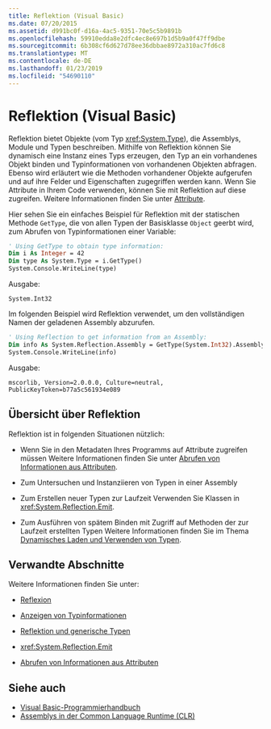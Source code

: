 ```yaml
---
title: Reflektion (Visual Basic)
ms.date: 07/20/2015
ms.assetid: d991bc0f-d16a-4ac5-9351-70e5c5b9891b
ms.openlocfilehash: 59910edda8e2dfc4ec8e697b1d5b9a0f47ff9dbe
ms.sourcegitcommit: 6b308cf6d627d78ee36dbbae8972a310ac7fd6c8
ms.translationtype: MT
ms.contentlocale: de-DE
ms.lasthandoff: 01/23/2019
ms.locfileid: "54690110"
---
```

# <a name="reflection-visual-basic"></a>Reflektion (Visual Basic)
Reflektion bietet Objekte (vom Typ <xref:System.Type>), die Assemblys, Module und Typen beschreiben. Mithilfe von Reflektion können Sie dynamisch eine Instanz eines Typs erzeugen, den Typ an ein vorhandenes Objekt binden und Typinformationen von vorhandenen Objekten abfragen. Ebenso wird erläutert wie die Methoden vorhandener Objekte aufgerufen und auf ihre Felder und Eigenschaften zugegriffen werden kann. Wenn Sie Attribute in Ihrem Code verwenden, können Sie mit Reflektion auf diese zugreifen. Weitere Informationen finden Sie unter [Attribute](../../../standard/attributes/index.md).  
  
 Hier sehen Sie ein einfaches Beispiel für Reflektion mit der statischen Methode `GetType`, die von allen Typen der Basisklasse `Object` geerbt wird, zum Abrufen von Typinformationen einer Variable:  
  
```vb  
' Using GetType to obtain type information:  
Dim i As Integer = 42  
Dim type As System.Type = i.GetType()  
System.Console.WriteLine(type)  
```  
  
 Ausgabe:  
  
 `System.Int32`  
  
 Im folgenden Beispiel wird Reflektion verwendet, um den vollständigen Namen der geladenen Assembly abzurufen.  
  
```vb  
' Using Reflection to get information from an Assembly:  
Dim info As System.Reflection.Assembly = GetType(System.Int32).Assembly  
System.Console.WriteLine(info)  
```  
  
 Ausgabe:  
  
 `mscorlib, Version=2.0.0.0, Culture=neutral, PublicKeyToken=b77a5c561934e089`  
  
## <a name="reflection-overview"></a>Übersicht über Reflektion  
 Reflektion ist in folgenden Situationen nützlich:  
  
-   Wenn Sie in den Metadaten Ihres Programms auf Attribute zugreifen müssen Weitere Informationen finden Sie unter [Abrufen von Informationen aus Attributen](../../../standard/attributes/retrieving-information-stored-in-attributes.md).  
  
-   Zum Untersuchen und Instanziieren von Typen in einer Assembly  
  
-   Zum Erstellen neuer Typen zur Laufzeit Verwenden Sie Klassen in <xref:System.Reflection.Emit>.  
  
-   Zum Ausführen von spätem Binden mit Zugriff auf Methoden der zur Laufzeit erstellten Typen Weitere Informationen finden Sie im Thema [Dynamisches Laden und Verwenden von Typen](../../../framework/reflection-and-codedom/dynamically-loading-and-using-types.md).  
  
## <a name="related-sections"></a>Verwandte Abschnitte  
 Weitere Informationen finden Sie unter:   
  
-   [Reflexion](../../../framework/reflection-and-codedom/reflection.md)  
  
-   [Anzeigen von Typinformationen](../../../framework/reflection-and-codedom/viewing-type-information.md)  
  
-   [Reflektion und generische Typen](../../../framework/reflection-and-codedom/reflection-and-generic-types.md)  
  
-   <xref:System.Reflection.Emit>  
  
-   [Abrufen von Informationen aus Attributen](../../../standard/attributes/retrieving-information-stored-in-attributes.md)  
  
## <a name="see-also"></a>Siehe auch
- [Visual Basic-Programmierhandbuch](../../../visual-basic/programming-guide/index.md)
- [Assemblys in der Common Language Runtime (CLR)](../../../framework/app-domains/assemblies-in-the-common-language-runtime.md)
